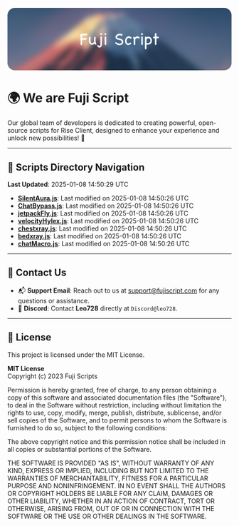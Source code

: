 ![Banner](.github/b.webp)

# 🌍 **We are Fuji Script**

Our global team of developers is dedicated to creating powerful, open-source scripts for Rise Client, designed to enhance your experience and unlock new possibilities! 🌟

---
<!-- SCRIPTS_NAVIGATION_START -->
## 📂 **Scripts Directory Navigation**

**Last Updated**: 2025-01-08 14:50:29 UTC

- **[SilentAura.js](scripts/SilentAura.js)**: Last modified on 2025-01-08 14:50:26 UTC
- **[ChatBypass.js](scripts/ChatBypass.js)**: Last modified on 2025-01-08 14:50:26 UTC
- **[jetpackFly.js](scripts/jetpackFly.js)**: Last modified on 2025-01-08 14:50:26 UTC
- **[velocityHylex.js](scripts/velocityHylex.js)**: Last modified on 2025-01-08 14:50:26 UTC
- **[chestxray.js](scripts/chestxray.js)**: Last modified on 2025-01-08 14:50:26 UTC
- **[bedxray.js](scripts/bedxray.js)**: Last modified on 2025-01-08 14:50:26 UTC
- **[chatMacro.js](scripts/chatMacro.js)**: Last modified on 2025-01-08 14:50:26 UTC

<!-- SCRIPTS_NAVIGATION_END -->

---

## 💬 **Contact Us**  
- 📬 **Support Email**: Reach out to us at [support@fujiscript.com](mailto:support@fujiscript.com) for any questions or assistance.  
- 💬 **Discord**: Contact **Leo728** directly at `Discord@leo728`.

---

## 📜 **License**

This project is licensed under the MIT License.  

**MIT License**  
Copyright (c) 2023 Fuji Scripts  

Permission is hereby granted, free of charge, to any person obtaining a copy of this software and associated documentation files (the "Software"), to deal in the Software without restriction, including without limitation the rights to use, copy, modify, merge, publish, distribute, sublicense, and/or sell copies of the Software, and to permit persons to whom the Software is furnished to do so, subject to the following conditions:  

The above copyright notice and this permission notice shall be included in all copies or substantial portions of the Software.  

THE SOFTWARE IS PROVIDED "AS IS", WITHOUT WARRANTY OF ANY KIND, EXPRESS OR IMPLIED, INCLUDING BUT NOT LIMITED TO THE WARRANTIES OF MERCHANTABILITY, FITNESS FOR A PARTICULAR PURPOSE AND NONINFRINGEMENT. IN NO EVENT SHALL THE AUTHORS OR COPYRIGHT HOLDERS BE LIABLE FOR ANY CLAIM, DAMAGES OR OTHER LIABILITY, WHETHER IN AN ACTION OF CONTRACT, TORT OR OTHERWISE, ARISING FROM, OUT OF OR IN CONNECTION WITH THE SOFTWARE OR THE USE OR OTHER DEALINGS IN THE SOFTWARE.  
